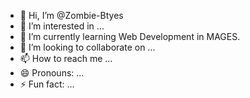 - 👋 Hi, I’m @Zombie-Btyes
- 👀 I’m interested in ...
- 🌱 I’m currently learning Web Development in MAGES. 
- 💞️ I’m looking to collaborate on ...
- 📫 How to reach me ...
- 😄 Pronouns: ...
- ⚡ Fun fact: ...

<!---
Zombie-Btyes/Zombie-Btyes is a ✨ special ✨ repository because its `README.md` (this file) appears on your GitHub profile.
You can click the Preview link to take a look at your changes.
--->
